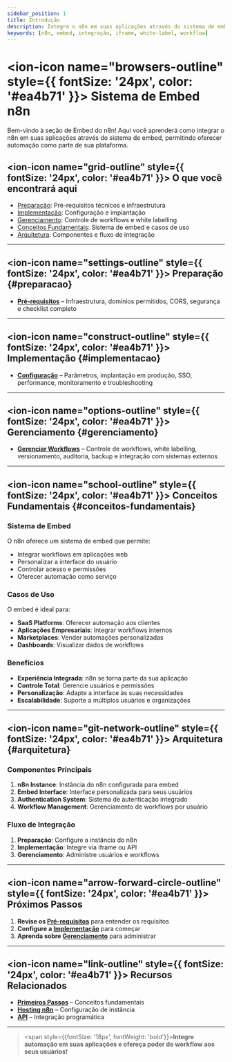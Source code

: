 ```yaml
---
sidebar_position: 1
title: Introdução
description: Integre o n8n em suas aplicações através do sistema de embed
keywords: [n8n, embed, integração, iframe, white-label, workflow]
---
```


# <ion-icon name="browsers-outline" style={{ fontSize: '24px', color: '#ea4b71' }}></ion-icon> Sistema de Embed n8n

Bem-vindo à seção de Embed do n8n! Aqui você aprenderá como integrar o n8n em suas aplicações através do sistema de embed, permitindo oferecer automação como parte de sua plataforma.

## <ion-icon name="grid-outline" style={{ fontSize: '24px', color: '#ea4b71' }}></ion-icon> O que você encontrará aqui

- [Preparação](#preparacao): Pré-requisitos técnicos e infraestrutura
- [Implementação](#implementacao): Configuração e implantação
- [Gerenciamento](#gerenciamento): Controle de workflows e white labelling
- [Conceitos Fundamentais](#conceitos-fundamentais): Sistema de embed e casos de uso
- [Arquitetura](#arquitetura): Componentes e fluxo de integração

---

## <ion-icon name="settings-outline" style={{ fontSize: '24px', color: '#ea4b71' }}></ion-icon> Preparação {#preparacao}

- **[Pré-requisitos](./preparacao/prerequisitos)** – Infraestrutura, domínios permitidos, CORS, segurança e checklist completo

---

## <ion-icon name="construct-outline" style={{ fontSize: '24px', color: '#ea4b71' }}></ion-icon> Implementação {#implementacao}

- **[Configuração](./implementacao/configuracao)** – Parâmetros, implantação em produção, SSO, performance, monitoramento e troubleshooting

---

## <ion-icon name="options-outline" style={{ fontSize: '24px', color: '#ea4b71' }}></ion-icon> Gerenciamento {#gerenciamento}

- **[Gerenciar Workflows](./gerenciamento/gerenciar-workflows)** – Controle de workflows, white labelling, versionamento, auditoria, backup e integração com sistemas externos

---

## <ion-icon name="school-outline" style={{ fontSize: '24px', color: '#ea4b71' }}></ion-icon> Conceitos Fundamentais {#conceitos-fundamentais}

### Sistema de Embed

O n8n oferece um sistema de embed que permite:

- Integrar workflows em aplicações web
- Personalizar a interface do usuário
- Controlar acesso e permissões
- Oferecer automação como serviço

### Casos de Uso

O embed é ideal para:

- **SaaS Platforms**: Oferecer automação aos clientes
- **Aplicações Empresariais**: Integrar workflows internos
- **Marketplaces**: Vender automações personalizadas
- **Dashboards**: Visualizar dados de workflows

### Benefícios

- **Experiência Integrada**: n8n se torna parte da sua aplicação
- **Controle Total**: Gerencie usuários e permissões
- **Personalização**: Adapte a interface às suas necessidades
- **Escalabilidade**: Suporte a múltiplos usuários e organizações

---

## <ion-icon name="git-network-outline" style={{ fontSize: '24px', color: '#ea4b71' }}></ion-icon> Arquitetura {#arquitetura}

### Componentes Principais

1. **n8n Instance**: Instância do n8n configurada para embed
2. **Embed Interface**: Interface personalizada para seus usuários
3. **Authentication System**: Sistema de autenticação integrado
4. **Workflow Management**: Gerenciamento de workflows por usuário

### Fluxo de Integração

1. **Preparação**: Configure a instância do n8n
2. **Implementação**: Integre via iframe ou API
3. **Gerenciamento**: Administre usuários e workflows

---

## <ion-icon name="arrow-forward-circle-outline" style={{ fontSize: '24px', color: '#ea4b71' }}></ion-icon> Próximos Passos

1. **Revise os [Pré-requisitos](./preparacao/prerequisitos)** para entender os requisitos
2. **Configure a [Implementação](./implementacao/configuracao)** para começar
3. **Aprenda sobre [Gerenciamento](./gerenciamento/gerenciar-workflows)** para administrar

---

## <ion-icon name="link-outline" style={{ fontSize: '24px', color: '#ea4b71' }}></ion-icon> Recursos Relacionados

- **[Primeiros Passos](../primeiros-passos/guia-instalacao)** – Conceitos fundamentais
- **[Hosting n8n](../hosting-n8n/instalacao)** – Configuração de instância
- **[API](../api)** – Integração programática

---

> <span style={{fontSize: '18px', fontWeight: 'bold'}}>**Integre automação em suas aplicações e ofereça poder de workflow aos seus usuários!**</span>
